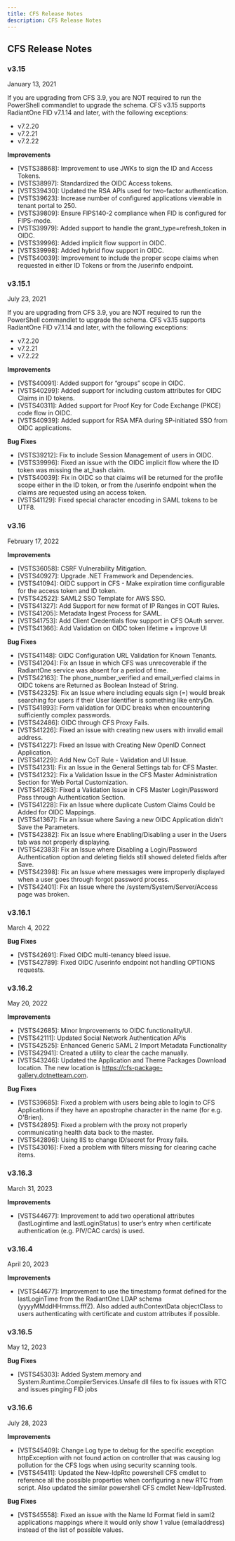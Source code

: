 ```yaml
---
title: CFS Release Notes
description: CFS Release Notes
---
```


## CFS Release Notes

### v3.15

January 13, 2021

If you are upgrading from CFS 3.9, you are NOT required to run the PowerShell commandlet to upgrade the schema.
CFS v3.15 supports RadiantOne FID v7.1.14 and later, with the following exceptions:
- v7.2.20
- v7.2.21
- v7.2.22

**Improvements**
-	[VSTS38868]: Improvement to use JWKs to sign the ID and Access Tokens.
-	[VSTS38997]: Standardized the OIDC Access tokens.
-	[VSTS39430]: Updated the RSA APIs used for two-factor authentication.
-	[VSTS39623]: Increase number of configured applications viewable in tenant portal to 250.
-	[VSTS39809]: Ensure FIPS140-2 compliance when FID is configured for FIPS-mode.
-	[VSTS39979]: Added support to handle the grant_type=refresh_token in OIDC.
-	[VSTS39996]: Added implicit flow support in OIDC.
-	[VSTS39998]: Added hybrid flow support in OIDC.
-	[VSTS40039]: Improvement to include the proper scope claims when requested in either ID Tokens or from the /userinfo endpoint.

### v3.15.1

July 23, 2021

If you are upgrading from CFS 3.9, you are NOT required to run the PowerShell commandlet to upgrade the schema.
CFS v3.15 supports RadiantOne FID v7.1.14 and later, with the following exceptions:
- v7.2.20
- v7.2.21
- v7.2.22

**Improvements**

-	[VSTS40091]: Added support for “groups” scope in OIDC.
- [VSTS40299]: Added support for including custom attributes for OIDC Claims in ID tokens.
-	[VSTS40311]: Added support for Proof Key for Code Exchange (PKCE) code flow in OIDC.
-	[VSTS40939]: Added support for RSA MFA during SP-initiated SSO from OIDC applications.


**Bug Fixes**

-	[VSTS39212]: Fix to include Session Management of users in OIDC.
-	[VSTS39996]: Fixed an issue with the OIDC implicit flow where the ID token was missing the at_hash claim.
-	[VSTS40039]: Fix in OIDC so that claims will be returned for the profile scope either in the ID token, or from the /userinfo endpoint when the claims are requested using an access token.
-	[VSTS41129]: Fixed special character encoding in SAML tokens to be UTF8.


### v3.16

February 17, 2022

**Improvements**

-	[VSTS36058]: CSRF Vulnerability Mitigation.
-	[VSTS40927]: Upgrade .NET Framework and Dependencies.
-	[VSTS41094]: OIDC support in CFS - Make expiration time configurable for the access token and ID token.
-	[VSTS42522]: SAML2 SSO Template for AWS SSO.
-	[VSTS41327]: Add Support for new format of IP Ranges in COT Rules.
-	[VSTS41205]: Metadata Ingest Process for SAML.
-	[VSTS41753]: Add Client Credentials flow support in CFS OAuth server.
-	[VSTS41366]: Add Validation on OIDC token lifetime + improve UI


**Bug Fixes**

-	[VSTS41148]: OIDC Configuration URL Validation for Known Tenants.
-	[VSTS41204]: Fix an Issue in which CFS was unrecoverable if the RadiantOne service was absent for a period of time.
-	[VSTS42163]: The phone_number_verified and email_verfied claims in OIDC tokens are Returned as Boolean Instead of String.
-	[VSTS42325]: Fix an Issue where including equals sign (=) would break searching for users if their User Identifier is something like entryDn.
-	[VSTS41893]: Form validation for OIDC breaks when encountering sufficiently complex passwords.
-	[VSTS42486]: OIDC through CFS Proxy Fails.
-	[VSTS41226]: Fixed an issue with creating new users with invalid email address.
-	[VSTS41227]: Fixed an Issue with Creating New OpenID Connect Application.
-	[VSTS41229]: Add New CoT Rule - Validation and UI Issue.
-	[VSTS41231]: Fix an Issue in the General Settings tab for CFS Master.
-	[VSTS41232]: Fix a Validation Issue in the CFS Master Administration Section for Web Portal Customization.
-	[VSTS41263]: Fixed a Validation Issue in CFS Master Login/Password Pass through Authentication Section.
-	[VSTS41228]: Fix an Issue where duplicate Custom Claims Could be Added for OIDC Mappings.
-	[VSTS41367]: Fix an Issue where Saving a new OIDC Application didn't Save the Parameters.
-	[VSTS42382]: Fix an Issue where Enabling/Disabling a user in the Users tab was not properly displaying.
-	[VSTS42383]: Fix an Issue where Disabling a Login/Password Authentication option and deleting fields still showed deleted fields after Save.
-	[VSTS42398]: Fix an Issue where messages were improperly displayed when a user goes through forgot password process.
-	[VSTS42401]: Fix an Issue where the /system/System/Server/Access page was broken.

### v3.16.1

March 4, 2022

**Bug Fixes**

-	[VSTS42691]: Fixed OIDC multi-tenancy bleed issue.
-	[VSTS42789]: Fixed OIDC /userinfo endpoint not handling OPTIONS requests.

### v3.16.2

May 20, 2022

**Improvements**

-	[VSTS42685]: Minor Improvements to OIDC functionality/UI.
-	[VSTS42111]: Updated Social Network Authentication APIs
-	[VSTS42525]: Enhanced Generic SAML 2 Import Metadata Functionality
-	[VSTS42941]: Created a utility to clear the cache manually.
-	[VSTS43246]: Updated the Application and Theme Packages Download location. The new location is https://cfs-package-gallery.dotnetteam.com.


**Bug Fixes**

-	[VSTS39685]: Fixed a problem with users being able to login to CFS Applications if they have an apostrophe character in the name (for e.g. O'Brien).
-	[VSTS42895]: Fixed a problem with the proxy not properly communicating health data back to the master.
-	[VSTS42896]: Using IIS to change ID/secret for Proxy fails.
-	[VSTS43016]: Fixed a problem with filters missing for clearing cache items.

### v3.16.3

March 31, 2023

**Improvements**

-	[VSTS44677]: Improvement to add two operational attributes (lastLogintime and lastLoginStatus) to user’s entry when certificate authentication (e.g. PIV/CAC cards) is used.

### v3.16.4

April 20, 2023

**Improvements**

-	[VSTS44677]: Improvement to use the timestamp format defined for the lastLoginTime from the RadiantOne LDAP schema (yyyyMMddHHmmss.fffZ). Also added authContextData objectClass to users authenticating with certificate and custom attributes if possible.


### v3.16.5

May 12, 2023

**Bug Fixes**

-	[VSTS45303]: Added System.memory and System.Runtime.CompilerServices.Unsafe dll files to fix issues with RTC and issues pinging FID jobs

### v3.16.6

July 28, 2023

**Improvements**

-	[VSTS45409]: Change Log type to debug for the specific exception httpException with not found action on controller that was causing log pollution for the CFS logs when using security scanning tools.
-	[VSTS45411]: Updated the New-IdpRtc powershell CFS cmdlet to reference all the possible properties when configuring a new RTC from script. Also updated the similar powershell CFS cmdlet New-IdpTrusted.


**Bug Fixes**
-	[VSTS45558]: Fixed an issue with the Name Id Format field in saml2 applications mappings where it would only show 1 value (emailaddress) instead of the list of possible values.
